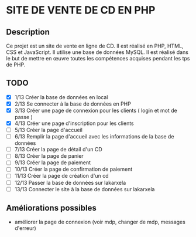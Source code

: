 # SITE DE VENTE DE CD EN PHP

## Description
Ce projet est un site de vente en ligne de CD. Il est réalisé en PHP, HTML, CSS et JavaScript. Il utilise une base de données MySQL. 
Il est réalisé dans le but de mettre en œuvre toutes les compétences acquises pendant les tps de PHP.

## TODO
- [x] 1/13  Créer la base de données en local
- [x] 2/13  Se connecter à la base de données en PHP
- [x] 3/13  Créer une page de connexion pour les clients ( login et mot de passe )
- [x] 4/13  Créer une page d'inscription pour les clients
- [ ] 5/13  Créer la page d'accueil
- [ ] 6/13  Remplir la page d'accueil avec les informations de la base de données
- [ ] 7/13  Créer la page de détail d'un CD
- [ ] 8/13  Créer la page de panier
- [ ] 9/13  Créer la page de paiement
- [ ] 10/13 Créer la page de confirmation de paiement
- [ ] 11/13 Créer la page de création d'un cd
- [ ] 12/13 Passer la base de données sur lakarxela
- [ ] 13/13 Connecter le site à la base de données sur lakarxela

## Améliorations possibles

- améliorer la page de connexion (voir mdp, changer de mdp, messages d'erreur)